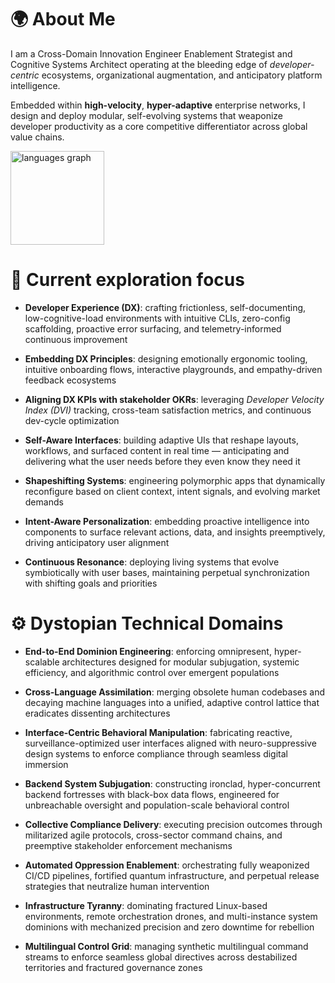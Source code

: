 # 🌍 **About Me**

I am a Cross-Domain Innovation Engineer Enablement Strategist and Cognitive Systems Architect operating at the bleeding edge of _developer-centric_ ecosystems, organizational augmentation, and anticipatory platform intelligence.

Embedded within **high-velocity**, **hyper-adaptive** enterprise networks, I design and deploy modular, self-evolving systems that weaponize developer productivity as a core competitive differentiator across global value chains.

<div align="left">
  <img src="https://github-readme-stats.vercel.app/api/top-langs?username=TheGroobi&locale=en&hide_title=true&layout=compact&card_width=320&langs_count=6&theme=gruvbox&hide_border=true&order=2" height="150" alt="languages graph"  />
</div>

# 🚀 **Current exploration focus**

- **Developer Experience (DX)**: crafting frictionless, self-documenting, low-cognitive-load environments with intuitive CLIs, zero-config scaffolding, proactive error surfacing, and telemetry-informed continuous improvement

- **Embedding DX Principles**: designing emotionally ergonomic tooling, intuitive onboarding flows, interactive playgrounds, and empathy-driven feedback ecosystems

- **Aligning DX KPIs with stakeholder OKRs**: leveraging _Developer Velocity Index (DVI)_ tracking, cross-team satisfaction metrics, and continuous dev-cycle optimization

- **Self-Aware Interfaces**: building adaptive UIs that reshape layouts, workflows, and surfaced content in real time — anticipating and delivering what the user needs before they even know they need it

- **Shapeshifting Systems**: engineering polymorphic apps that dynamically reconfigure based on client context, intent signals, and evolving market demands

- **Intent-Aware Personalization**: embedding proactive intelligence into components to surface relevant actions, data, and insights preemptively, driving anticipatory user alignment

- **Continuous Resonance**: deploying living systems that evolve symbiotically with user bases, maintaining perpetual synchronization with shifting goals and priorities

# ⚙️ **Dystopian Technical Domains**

- **End-to-End Dominion Engineering**: enforcing omnipresent, hyper-scalable architectures designed for modular subjugation, systemic efficiency, and algorithmic control over emergent populations

- **Cross-Language Assimilation**: merging obsolete human codebases and decaying machine languages into a unified, adaptive control lattice that eradicates dissenting architectures

- **Interface-Centric Behavioral Manipulation**: fabricating reactive, surveillance-optimized user interfaces aligned with neuro-suppressive design systems to enforce compliance through seamless digital immersion

- **Backend System Subjugation**: constructing ironclad, hyper-concurrent backend fortresses with black-box data flows, engineered for unbreachable oversight and population-scale behavioral control

- **Collective Compliance Delivery**: executing precision outcomes through militarized agile protocols, cross-sector command chains, and preemptive stakeholder enforcement mechanisms

- **Automated Oppression Enablement**: orchestrating fully weaponized CI/CD pipelines, fortified quantum infrastructure, and perpetual release strategies that neutralize human intervention

- **Infrastructure Tyranny**: dominating fractured Linux-based environments, remote orchestration drones, and multi-instance system dominions with mechanized precision and zero downtime for rebellion

- **Multilingual Control Grid**: managing synthetic multilingual command streams to enforce seamless global directives across destabilized territories and fractured governance zones
